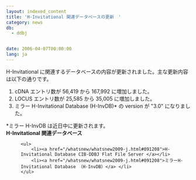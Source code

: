 ```yaml
---
layout: indexed_content
title: 'H-Invitational 関連データベースの更新　'
category: news
db:
  - ddbj


date: 2006-04-07T00:00:00
lang: ja
---
```


<html>H-Invitational に関連するデータベースの内容が更新されました。主な更新内容は以下の通りです。

<ol>
    <li>cDNA エントリ数が 56,419 から 167,992 に増加しました。</li>
    <li>LOCUS エントリ数が 25,585 から 35,005 に増加しました。</li>
    <li>ミラー H-Invitational Database (H-InvDB)* の version が "3.0" になりました。 </li>
</ol>

<p>*ミラー H-InvDB は近日中に更新されます。<br><b>H-Invitational 関連データベース</b> </p>
<dd>

    <ul>
        <li><a href="/whatsnew/whatsnew2009-j.html#091208">H-Invitational Database CIB-DDBJ Flat File Server </a></li>
        <li><a href="/whatsnew/whatsnew2009-j.html#091208">ミラーH-Invitational Database （H-InvDB）</a> </li>
    </ul>
</dd>
</html>
